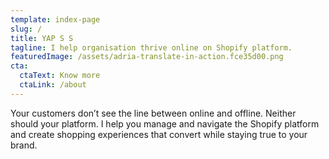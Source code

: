 ```yaml
---
template: index-page
slug: /
title: YAP S S
tagline: I help organisation thrive online on Shopify platform.
featuredImage: /assets/adria-translate-in-action.fce35d00.png
cta:
  ctaText: Know more
  ctaLink: /about
---
```

Your customers don’t see the line between online and offline. Neither should your platform. I help you manage and navigate the Shopify platform and create shopping experiences that convert while staying true to your brand.